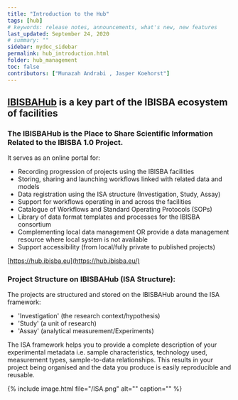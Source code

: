 ```yaml
---
title: "Introduction to the Hub"
tags: [hub]
# keywords: release notes, announcements, what's new, new features
last_updated: September 24, 2020
# summary: ""
sidebar: mydoc_sidebar
permalink: hub_introduction.html
folder: hub_management
toc: false
contributors: ["Munazah Andrabi , Jasper Koehorst"]
---
```


## [IBISBAHub](https://hub.ibisba.eu) is a key part of the IBISBA ecosystem of facilities  

### The IBISBAHub is the Place to Share Scientific Information Related to the IBISBA 1.0 Project. 

It serves as an online portal for:

- Recording  progression of projects using the IBISBA facilities
- Storing, sharing and launching workflows linked with related data and models
- Data registration using the ISA structure (Investigation, Study, Assay)
- Support for workflows operating in and across the facilities
- Catalogue of Workflows and Standard Operating  Protocols (SOPs)
- Library of data format templates and processes for the IBISBA consortium
- Complementing local data management OR provide a data management resource where local system is not available
- Support accessibility (from local/fully private to published projects)

[https://hub.ibisba.eu](https://hub.ibisba.eu/)

### Project Structure on IBISBAHub (ISA Structure):

The projects are structured and stored on the IBISBAHub around the ISA framework:

- 'Investigation' (the research context/hypothesis)
- 'Study' (a unit of research)
- 'Assay' (analytical measurement/Experiments)

The ISA framework helps you to provide a complete description of your experimental metadata i.e. sample characteristics, technology used, measurement types, sample-to-data relationships. This results in your project being organised and the data you produce is easily reproducible and reusable.

{% include image.html file="/ISA.png" alt="" caption="" %}
